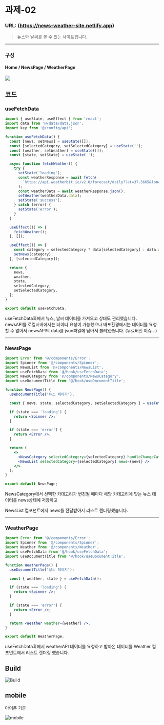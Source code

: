 # 과제-02

### URL: (https://news-weather-site.netlify.app)

> 뉴스와 날씨를 볼 수 있는 사이트입니다.

---

### 구성

#### Home / NewsPage / WeatherPage

<img src="https://github.com/minomad/react-mission/assets/131448929/8c8564be-0ead-435b-8584-79ac87ca2eef" >

## 코드

### useFetchData

```jsx
import { useState, useEffect } from 'react';
import data from '@/data/data.json';
import key from '@/config/api';

function useFetchData() {
  const [news, setNews] = useState([]);
  const [selectedCategory, setSelectedCategory] = useState('');
  const [weather, setWeather] = useState([]);
  const [state, setState] = useState('');

  async function fetchWeather() {
    try {
      setState('loading');
      const weatherResponse = await fetch(
        `https://api.weatherbit.io/v2.0/forecast/daily?lat=37.5665&lon=126.9780&days=5&key=${key}`
      );
      const weatherData = await weatherResponse.json();
      setWeather(weatherData.data);
      setState('success');
    } catch (error) {
      setState('error');
    }
  }

  useEffect(() => {
    fetchWeather();
  }, []);

  useEffect(() => {
    const category = selectedCategory ? data[selectedCategory] : data.articles;
    setNews(category);
  }, [selectedCategory]);

  return {
    news,
    weather,
    state,
    selectedCategory,
    setSelectedCategory,
  };
}

export default useFetchData;
```

useFetchData훅에서 뉴스, 날씨 데이터를 가져오고 상태도 관리했습니다.  
newsAPI를 로컬서버에서는 데이터 요청이 가능했으나 배포환경에서는 데이터를 요청할 수 없어서 newsAPI의 data를 json파일에 담아서 불러왔습니다. (무료버전 이슈...)

---

### NewsPage

```jsx
import Error from '@/components/Error';
import Spinner from '@/components/Spinner';
import NewsList from '@/components/NewsList';
import useFetchData from '@/hook/useFetchData';
import NewsCategory from '@/components/NewsCategory';
import useDocumentTitle from '@/hook/useDocumentTitle';

function NewsPage() {
  useDocumentTitle('뉴스 페이지');

  const { news, state, selectedCategory, setSelectedCategory } = useFetchData('');

  if (state === 'loading') {
    return <Spinner />;
  }

  if (state === 'error') {
    return <Error />;
  }

  return (
    <>
      <NewsCategory selectedCategory={selectedCategory} handleChangeCategory={setSelectedCategory} />
      <NewsList selectedCategory={selectedCategory} news={news} />
    </>
  );
}

export default NewsPage;
```

NewsCategory에서 선택한 카테고리가 변경될 때마다 해당 카테고리에 맞는 뉴스 데이터를 news상태에 저장하고

NewsList 컴포넌트에서 news를 전달받아서 리스트 렌더링했습니다.

---

### WeatherPage

```jsx
import Error from '@/components/Error';
import Spinner from '@/components/Spinner';
import Weather from '@/components/Weather';
import useFetchData from '@/hook/useFetchData';
import useDocumentTitle from '@/hook/useDocumentTitle';

function WeatherPage() {
  useDocumentTitle('날씨 페이지');

  const { weather, state } = useFetchData();

  if (state === 'loading') {
    return <Spinner />;
  }

  if (state === 'error') {
    return <Error />;
  }

  return <Weather weather={weather} />;
}

export default WeatherPage;
```

useFetchData훅에서 weatherAPI 데이터를 요청하고 받아온 데이터를 Weather 컴포넌트에서 리스트 렌더링 했습니다.

## Build

![Build](https://github.com/minomad/react-mission/assets/131448929/d6d2fd1e-4417-4707-9761-f26a27cd6e61)

## mobile

아이폰 기준

![mobile](https://github.com/minomad/react-mission/assets/131448929/0005a312-5949-4d30-95e3-bd5fbd1209d5)
